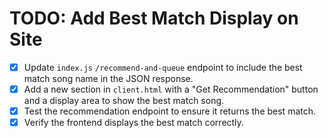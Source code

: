 # TODO: Add Best Match Display on Site

- [x] Update `index.js` `/recommend-and-queue` endpoint to include the best match song name in the JSON response.
- [x] Add a new section in `client.html` with a "Get Recommendation" button and a display area to show the best match song.
- [x] Test the recommendation endpoint to ensure it returns the best match.
- [x] Verify the frontend displays the best match correctly.
